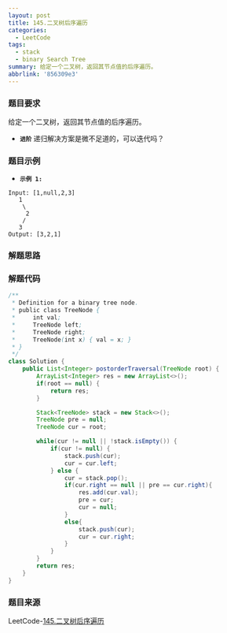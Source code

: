 ```yaml
---
layout: post
title: 145.二叉树后序遍历
categories:
  - LeetCode
tags:
  - stack
  - binary Search Tree
summary: 给定一个二叉树，返回其节点值的后序遍历。
abbrlink: '856309e3'
---
```


### 题目要求
给定一个二叉树，返回其节点值的后序遍历。

- **`进阶`** 
递归解决方案是微不足道的，可以迭代吗？

### 题目示例
- **`示例 1:`** 
```
Input: [1,null,2,3]
   1
    \
     2
    /
   3
Output: [3,2,1]
```


### 解题思路



### 解题代码
```java
/**
 * Definition for a binary tree node.
 * public class TreeNode {
 *     int val;
 *     TreeNode left;
 *     TreeNode right;
 *     TreeNode(int x) { val = x; }
 * }
 */
class Solution {
    public List<Integer> postorderTraversal(TreeNode root) {
        ArrayList<Integer> res = new ArrayList<>();
        if(root == null) {
            return res;
        }

        Stack<TreeNode> stack = new Stack<>();
        TreeNode pre = null;
        TreeNode cur = root;

        while(cur != null || !stack.isEmpty()) {
            if(cur != null) {
                stack.push(cur);
                cur = cur.left;
            } else {
                cur = stack.pop();
                if(cur.right == null || pre == cur.right){
                    res.add(cur.val);
                    pre = cur;
                    cur = null;
                }
                else{
                    stack.push(cur);
                    cur = cur.right;
                }
            }
        }
        return res;
    }
}
```

### 题目来源
LeetCode-[145.二叉树后序遍历](https://leetcode-cn.com/problems/binary-tree-postorder-traversal/)
